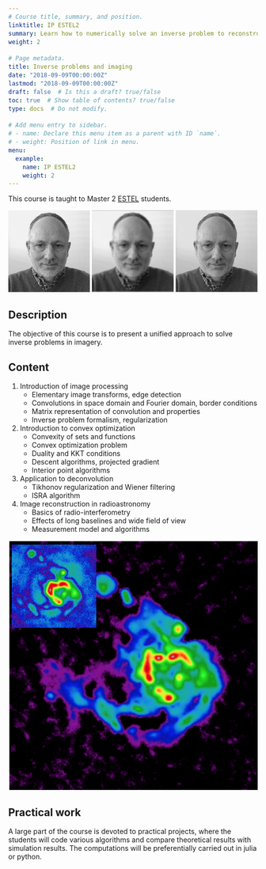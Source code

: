 ```yaml
---
# Course title, summary, and position.
linktitle: IP ESTEL2
summary: Learn how to numerically solve an inverse problem to reconstruct an image.
weight: 2

# Page metadata.
title: Inverse problems and imaging
date: "2018-09-09T00:00:00Z"
lastmod: "2018-09-09T00:00:00Z"
draft: false  # Is this a draft? true/false
toc: true  # Show table of contents? true/false
type: docs  # Do not modify.

# Add menu entry to sidebar.
# - name: Declare this menu item as a parent with ID `name`.
# - weight: Position of link in menu.
menu:
  example:
    name: IP ESTEL2
    weight: 2
---
```


This course is taught to Master 2 [ESTEL](http://www.unice.fr/elec/) students.


![Example image](figure_1.png)

## Description 

The objective of this course is to present a unified approach to solve inverse problems in imagery.

## Content

1. 	Introduction of image processing
	- Elementary image transforms, edge detection
	- Convolutions in space domain and Fourier domain, border conditions
	- Matrix representation of convolution and properties
	- Inverse problem formalism, regularization
2.	Introduction to convex optimization
	- Convexity of sets and functions
	- Convex optimization problem
	- Duality and KKT conditions
	- Descent algorithms, projected gradient
	- Interior point algorithms
3.	Application to deconvolution
	- Tikhonov regularization and Wiener filtering
	- ISRA algorithm
4. Image reconstruction in radioastronomy
	- Basics of radio-interferometry 
	- Effects of long baselines and wide field of view
	- Measurement model and algorithms

![Example image](figure_2.png)

## Practical work

A large part of the course is devoted to practical projects, where the students will code various algorithms and compare theoretical results with simulation results. The computations will be preferentially carried out in julia or python.

